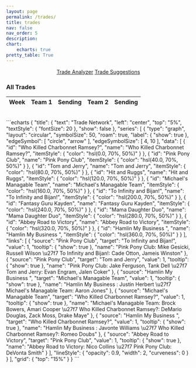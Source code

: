 ```yaml
---
layout: page
permalink: /trades/
title: trades
nav: false
nav_order: 5
description:
chart:
    echarts: true
pretty_table: True
---
```


<center>
<div class="row mb-3">
    <div class="col-12">
        <a href="trade_analyzer" class="btn btn-primary ">Trade Analyzer</a>
        <a href="trade_suggestions" class="btn btn-primary">Trade Suggestions</a>
    </div>
</div>
</center>



### All Trades
<table
data-click-to-select="true"
data-height="520"
data-search="false"
data-toggle="table"
data-url="{{ "/assets/json/transactions/trades_2024.json"}}">
<thead>
    <tr>
     <th data-field="week" data-halign="left" data-align="left" data-sortable="true">Week</th>
     <th data-field="team_1" data-halign="center" data-align="center" data-sortable="true">Team 1</th>
     <th data-field="team_1_sending" data-halign="center" data-align="center" data-sortable="false">Sending</th>
     <th data-field="team_2" data-halign="center" data-align="center" data-sortable="false">Team 2</th>
     <th data-field="team_2_sending" data-halign="center" data-align="center" data-sortable="true">Sending</th>
    </tr>
</thead>
</table>
<br>
```echarts
{
    "title": {
        "text": "Trade Network",
        "left": "center",
        "top": "5%",
        "textStyle": {
            "fontSize": 20
        },
        "show": false
    },
    "series": [
        {
            "type": "graph",
            "layout": "circular",
            "symbolSize": 50,
            "roam": true,
            "label": {
                "show": true
            },
            "edgeSymbol": [
                "circle",
                "arrow"
            ],
            "edgeSymbolSize": [
                4,
                10
            ],
            "data": [
                {
                    "id": "Who Killed Charbonnet Ramsey?",
                    "name": "Who Killed Charbonnet Ramsey?",
                    "itemStyle": {
                        "color": "hsl(0.0, 70%, 50%)"
                    }
                },
                {
                    "id": "Pink Pony Club",
                    "name": "Pink Pony Club",
                    "itemStyle": {
                        "color": "hsl(40.0, 70%, 50%)"
                    }
                },
                {
                    "id": "Tom and Jerry",
                    "name": "Tom and Jerry",
                    "itemStyle": {
                        "color": "hsl(80.0, 70%, 50%)"
                    }
                },
                {
                    "id": "Hit and Ruggs",
                    "name": "Hit and Ruggs",
                    "itemStyle": {
                        "color": "hsl(120.0, 70%, 50%)"
                    }
                },
                {
                    "id": "Michael's Managable Team",
                    "name": "Michael's Managable Team",
                    "itemStyle": {
                        "color": "hsl(160.0, 70%, 50%)"
                    }
                },
                {
                    "id": "To Infinity and Bijan!",
                    "name": "To Infinity and Bijan!",
                    "itemStyle": {
                        "color": "hsl(200.0, 70%, 50%)"
                    }
                },
                {
                    "id": "Fantasy Guru Kayden",
                    "name": "Fantasy Guru Kayden",
                    "itemStyle": {
                        "color": "hsl(240.0, 70%, 50%)"
                    }
                },
                {
                    "id": "Mama Daughter Duo",
                    "name": "Mama Daughter Duo",
                    "itemStyle": {
                        "color": "hsl(280.0, 70%, 50%)"
                    }
                },
                {
                    "id": "Abbey Road to Victory",
                    "name": "Abbey Road to Victory",
                    "itemStyle": {
                        "color": "hsl(320.0, 70%, 50%)"
                    }
                },
                {
                    "id": "Hamlin My Business ",
                    "name": "Hamlin My Business ",
                    "itemStyle": {
                        "color": "hsl(360.0, 70%, 50%)"
                    }
                }
            ],
            "links": [
                {
                    "source": "Pink Pony Club",
                    "target": "To Infinity and Bijan!",
                    "value": 1,
                    "tooltip": {
                        "show": true
                    },
                    "name": "Pink Pony Club: Mike Gesicki, Russell Wilson \u27f7 To Infinity and Bijan!: Cade Otton, Jameis Winston"
                },
                {
                    "source": "Pink Pony Club",
                    "target": "Tom and Jerry",
                    "value": 1,
                    "tooltip": {
                        "show": true
                    },
                    "name": "Pink Pony Club: Jake Ferguson, Tank Dell \u27f7 Tom and Jerry: Evan Engram, Jalen Coker"
                },
                {
                    "source": "Hamlin My Business ",
                    "target": "Michael's Managable Team",
                    "value": 1,
                    "tooltip": {
                        "show": true
                    },
                    "name": "Hamlin My Business : Justin Herbert \u27f7 Michael's Managable Team: Aaron Jones"
                },
                {
                    "source": "Michael's Managable Team",
                    "target": "Who Killed Charbonnet Ramsey?",
                    "value": 1,
                    "tooltip": {
                        "show": true
                    },
                    "name": "Michael's Managable Team: Brock Bowers, Amari Cooper \u27f7 Who Killed Charbonnet Ramsey?: DeMario Douglas, Zack Moss, Drake Maye"
                },
                {
                    "source": "Hamlin My Business ",
                    "target": "Who Killed Charbonnet Ramsey?",
                    "value": 1,
                    "tooltip": {
                        "show": true
                    },
                    "name": "Hamlin My Business : Javonte Williams \u27f7 Who Killed Charbonnet Ramsey?: Romeo Doubs"
                },
                {
                    "source": "Abbey Road to Victory",
                    "target": "Pink Pony Club",
                    "value": 1,
                    "tooltip": {
                        "show": true
                    },
                    "name": "Abbey Road to Victory: Nico Collins \u27f7 Pink Pony Club: DeVonta Smith"
                }
            ],
            "lineStyle": {
                "opacity": 0.9,
                "width": 2,
                "curveness": 0
            }
        }
    ],
    "grid": {
        "top": "15%"
    }
}
```

